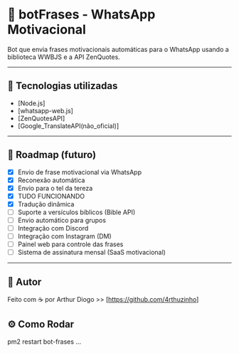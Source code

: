 # 🤖 botFrases - WhatsApp Motivacional

Bot que envia frases motivacionais automáticas para o WhatsApp usando a biblioteca WWBJS e a API ZenQuotes.

---

## 🔌 Tecnologias utilizadas

- [Node.js]
- [whatsapp-web.js]
- [ZenQuotesAPI]
- [Google_TranslateAPI(não_oficial)]

---

## 📍 Roadmap (futuro)

- [x] Envio de frase motivacional via WhatsApp
- [x] Reconexão automática
- [x] Envio para o tel da tereza
- [x] TUDO FUNCIONANDO
- [x] Tradução dinâmica
- [ ] Suporte a versículos bíblicos (Bible API)
- [ ] Envio automático para grupos
- [ ] Integração com Discord
- [ ] Integração com Instagram (DM)
- [ ] Painel web para controle das frases
- [ ] Sistema de assinatura mensal (SaaS motivacional)

---

## 👤 Autor

Feito com ☕ por Arthur Diogo >> [https://github.com/4rthuzinho]


## ⚙️ Como Rodar

pm2 restart bot-frases
...